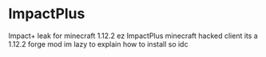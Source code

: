 # ImpactPlus
Impact+ leak for minecraft 1.12.2 ez
ImpactPlus minecraft hacked client
its a 1.12.2 forge mod im lazy to explain how to install so idc
